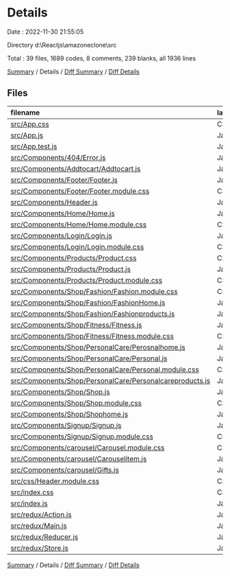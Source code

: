 # Details

Date : 2022-11-30 21:55:05

Directory d:\\Reactjs\\amazoneclone\\src

Total : 39 files,  1689 codes, 8 comments, 239 blanks, all 1936 lines

[Summary](results.md) / Details / [Diff Summary](diff.md) / [Diff Details](diff-details.md)

## Files
| filename | language | code | comment | blank | total |
| :--- | :--- | ---: | ---: | ---: | ---: |
| [src/App.css](/src/App.css) | CSS | 20 | 1 | 0 | 21 |
| [src/App.js](/src/App.js) | JavaScript | 36 | 0 | 4 | 40 |
| [src/App.test.js](/src/App.test.js) | JavaScript | 7 | 0 | 2 | 9 |
| [src/Components/404/Error.js](/src/Components/404/Error.js) | JavaScript | 11 | 0 | 3 | 14 |
| [src/Components/Addtocart/Addtocart.js](/src/Components/Addtocart/Addtocart.js) | JavaScript | 68 | 3 | 22 | 93 |
| [src/Components/Footer/Footer.js](/src/Components/Footer/Footer.js) | JavaScript | 53 | 0 | 5 | 58 |
| [src/Components/Footer/Footer.module.css](/src/Components/Footer/Footer.module.css) | CSS | 29 | 0 | 2 | 31 |
| [src/Components/Header.js](/src/Components/Header.js) | JavaScript | 75 | 0 | 7 | 82 |
| [src/Components/Home/Home.js](/src/Components/Home/Home.js) | JavaScript | 116 | 0 | 28 | 144 |
| [src/Components/Home/Home.module.css](/src/Components/Home/Home.module.css) | CSS | 36 | 0 | 1 | 37 |
| [src/Components/Login/Login.js](/src/Components/Login/Login.js) | JavaScript | 30 | 0 | 6 | 36 |
| [src/Components/Login/Login.module.css](/src/Components/Login/Login.module.css) | CSS | 59 | 0 | 0 | 59 |
| [src/Components/Products/Product.css](/src/Components/Products/Product.css) | CSS | 0 | 0 | 1 | 1 |
| [src/Components/Products/Product.js](/src/Components/Products/Product.js) | JavaScript | 138 | 1 | 28 | 167 |
| [src/Components/Products/Product.module.css](/src/Components/Products/Product.module.css) | CSS | 124 | 0 | 2 | 126 |
| [src/Components/Shop/Fashion/Fashion.module.css](/src/Components/Shop/Fashion/Fashion.module.css) | CSS | 48 | 0 | 1 | 49 |
| [src/Components/Shop/Fashion/FashionHome.js](/src/Components/Shop/Fashion/FashionHome.js) | JavaScript | 39 | 0 | 14 | 53 |
| [src/Components/Shop/Fashion/Fashionproducts.js](/src/Components/Shop/Fashion/Fashionproducts.js) | JavaScript | 87 | 0 | 7 | 94 |
| [src/Components/Shop/Fitness/Fitness.js](/src/Components/Shop/Fitness/Fitness.js) | JavaScript | 38 | 0 | 8 | 46 |
| [src/Components/Shop/Fitness/Fitness.module.css](/src/Components/Shop/Fitness/Fitness.module.css) | CSS | 19 | 0 | 0 | 19 |
| [src/Components/Shop/PersonalCare/Perosnalhome.js](/src/Components/Shop/PersonalCare/Perosnalhome.js) | JavaScript | 16 | 0 | 3 | 19 |
| [src/Components/Shop/PersonalCare/Personal.js](/src/Components/Shop/PersonalCare/Personal.js) | JavaScript | 19 | 0 | 3 | 22 |
| [src/Components/Shop/PersonalCare/Personal.module.css](/src/Components/Shop/PersonalCare/Personal.module.css) | CSS | 10 | 0 | 2 | 12 |
| [src/Components/Shop/PersonalCare/Personalcareproducts.js](/src/Components/Shop/PersonalCare/Personalcareproducts.js) | JavaScript | 33 | 0 | 0 | 33 |
| [src/Components/Shop/Shop.js](/src/Components/Shop/Shop.js) | JavaScript | 43 | 0 | 9 | 52 |
| [src/Components/Shop/Shop.module.css](/src/Components/Shop/Shop.module.css) | CSS | 26 | 0 | 0 | 26 |
| [src/Components/Shop/Shophome.js](/src/Components/Shop/Shophome.js) | JavaScript | 17 | 0 | 5 | 22 |
| [src/Components/Signup/Signup.js](/src/Components/Signup/Signup.js) | JavaScript | 77 | 0 | 14 | 91 |
| [src/Components/Signup/Signup.module.css](/src/Components/Signup/Signup.module.css) | CSS | 98 | 0 | 1 | 99 |
| [src/Components/carousel/Carousel.module.css](/src/Components/carousel/Carousel.module.css) | CSS | 9 | 0 | 0 | 9 |
| [src/Components/carousel/Carouselitem.js](/src/Components/carousel/Carouselitem.js) | JavaScript | 91 | 0 | 26 | 117 |
| [src/Components/carousel/Gifts.js](/src/Components/carousel/Gifts.js) | JavaScript | 58 | 0 | 17 | 75 |
| [src/css/Header.module.css](/src/css/Header.module.css) | CSS | 90 | 0 | 4 | 94 |
| [src/index.css](/src/index.css) | CSS | 15 | 0 | 2 | 17 |
| [src/index.js](/src/index.js) | JavaScript | 10 | 3 | 4 | 17 |
| [src/redux/Action.js](/src/redux/Action.js) | JavaScript | 12 | 0 | 1 | 13 |
| [src/redux/Main.js](/src/redux/Main.js) | JavaScript | 6 | 0 | 3 | 9 |
| [src/redux/Reducer.js](/src/redux/Reducer.js) | JavaScript | 20 | 0 | 2 | 22 |
| [src/redux/Store.js](/src/redux/Store.js) | JavaScript | 6 | 0 | 2 | 8 |

[Summary](results.md) / Details / [Diff Summary](diff.md) / [Diff Details](diff-details.md)